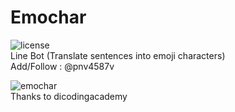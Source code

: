 # Emochar
![license](https://img.shields.io/github/license/mashape/apistatus.svg) <br>
Line Bot (Translate sentences into emoji characters) <br>
Add/Follow :  @pnv4587v

![emochar](http://i.imgur.com/EM5XO8p.jpg)
<br>
Thanks to dicodingacademy
